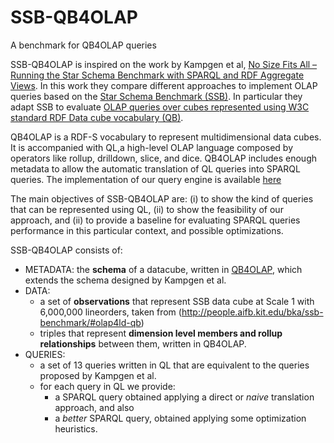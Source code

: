 # SSB-QB4OLAP
A benchmark for QB4OLAP queries

SSB-QB4OLAP is inspired on the work by Kampgen et al, [No Size Fits All – Running the Star Schema Benchmark with SPARQL and RDF Aggregate Views](http://people.aifb.kit.edu/bka/ssb-benchmark/). In this work they compare different approaches to implement OLAP queries based on the [Star Schema Benchmark (SSB)](http://www.cs.umb.edu/~poneil/StarSchemaB.PDF). In particular they adapt SSB to evaluate [OLAP queries over cubes represented using W3C standard RDF Data cube vocabulary (QB)](http://people.aifb.kit.edu/bka/ssb-benchmark/#olap4ld-qb). 

QB4OLAP is a RDF-S vocabulary to represent multidimensional data cubes. It is accompanied with QL,a high-level OLAP language composed by operators like rollup, drilldown, slice, and dice. QB4OLAP includes enough metadata to allow the automatic translation of QL queries into SPARQL queries. The implementation of our query engine is available [here](https://github.com/lorenae/qb4olap-tools)

The main objectives of SSB-QB4OLAP are: (i) to show the kind of queries that can be represented using QL, (ii) to show the feasibility of our approach, and (ii) to provide a baseline for evaluating SPARQL queries performance in this particular context, and possible optimizations.

SSB-QB4OLAP consists of:
* METADATA: the **schema** of a datacube, written in [QB4OLAP](https://github.com/lorenae/qb4olap), which extends the schema designed by Kampgen et al. 
* DATA: 
  * a set of **observations** that represent SSB data cube at Scale 1 with 6,000,000 lineorders, taken from (http://people.aifb.kit.edu/bka/ssb-benchmark/#olap4ld-qb)
  * triples that represent **dimension level members and rollup relationships** between them, written in QB4OLAP.
* QUERIES: 
  * a set of 13 queries written in QL that are equivalent to the queries proposed by Kampgen et al.
  * for each query in QL we provide:
    * a SPARQL query obtained applying a direct or *naive* translation approach, and also 
    * a *better* SPARQL query, obtained applying some optimization heuristics. 
